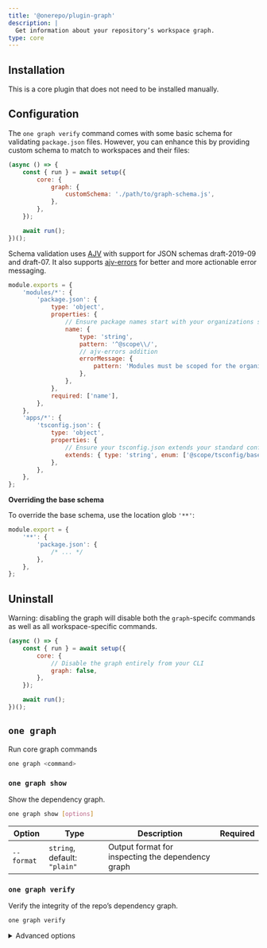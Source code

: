 ```yaml
---
title: '@onerepo/plugin-graph'
description: |
  Get information about your repository’s workspace graph.
type: core
---
```


## Installation

This is a core plugin that does not need to be installed manually.

## Configuration

The `one graph verify` command comes with some basic schema for validating `package.json` files. However, you can enhance this by providing custom schema to match to workspaces and their files:

```js
(async () => {
	const { run } = await setup({
		core: {
			graph: {
				customSchema: './path/to/graph-schema.js',
			},
		},
	});

	await run();
})();
```

Schema validation uses [AJV](https://ajv.js.org) with support for JSON schemas draft-2019-09 and draft-07. It also supports [ajv-errors](https://ajv.js.org/packages/ajv-errors.html) for better and more actionable error messaging.

```js title="graph-schema.js"
module.exports = {
	'modules/*': {
		'package.json': {
			type: 'object',
			properties: {
				// Ensure package names start with your organizations scope:
				name: {
					type: 'string',
					pattern: '^@scope\\/',
					// ajv-errors addition
					errorMessage: {
						pattern: 'Modules must be scoped for the organization, "@scope/<name>"',
					},
				},
			},
			required: ['name'],
		},
	},
	'apps/*': {
		'tsconfig.json': {
			type: 'object',
			properties: {
				// Ensure your tsconfig.json extends your standard config
				extends: { type: 'string', enum: ['@scope/tsconfig/base.json'] },
			},
		},
	},
};
```

<aside aria-labelled-by="#validation-title">

<p id="validation-title"><b>Overriding the base schema</b></p>

To override the base schema, use the location glob `'**'`:

```js title="graph-schema.js"
module.export = {
	'**': {
		'package.json': {
			/* ... */
		},
	},
};
```

</aside>

## Uninstall

Warning: disabling the graph will disable both the `graph`-specifc commands as well as all workspace-specific commands.

```js
(async () => {
	const { run } = await setup({
		core: {
			// Disable the graph entirely from your CLI
			graph: false,
		},
	});

	await run();
})();
```

<!-- start-onerepo-sentinel -->

## `one graph`

Run core graph commands

```sh
one graph <command>
```

### `one graph show`

Show the dependency graph.

```sh
one graph show [options]
```

| Option     | Type                         | Description                                       | Required |
| ---------- | ---------------------------- | ------------------------------------------------- | -------- |
| `--format` | `string`, default: `"plain"` | Output format for inspecting the dependency graph |          |

### `one graph verify`

Verify the integrity of the repo’s dependency graph.

```sh
one graph verify
```

<details>

<summary>Advanced options</summary>

| Option            | Type     | Description                        | Required |
| ----------------- | -------- | ---------------------------------- | -------- |
| `--custom-schema` | `string` | Path to a custom schema definition |          |

</details>

<!-- end-onerepo-sentinel -->
